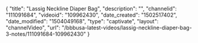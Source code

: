 {
    "title": "Lassig Neckline Diaper Bag",
    "description": "",
    "channelid": "111091684",
    "videoid": "109962430",
    "date_created": "1502517402",
    "date_modified": "1504049168",
    "type": "captivate",
    "layout": "channelVideo",
    "url": "\/bbbusa-latest-videos\/lassig-neckline-diaper-bag-3-notes\/111091684-109962430"
}